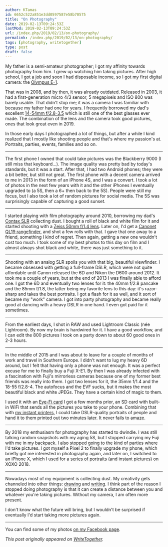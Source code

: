 ```yaml
---
author: KTamas
id: 6652c522a851e3dd0597587e58b70575
title: "On Photography"
date: 2019-02-13T09:24:53Z
lastMod: 2019-02-13T09:24:53Z
url: /index.php/2019/02/13/on-photography/
permalink: /index.php/2019/02/13/on-photography/
tags: [photography, writetogether]
type: post
draft: false
---
```

My father is a semi-amateur photographer; I got my affinity towards photography from him. I grew up watching him taking pictures. After high school, I got a job and soon I had disposable income, so I got my first digital camera: the [Olympus E-1](https://www.dpreview.com/reviews/olympuse1). 

That was in 2008, and by then, it was already outdated. Released in 2003, it had a first-generation micro 4/3 sensor, 5 megapixels and ISO 800 was barely usable. That didn't stop me; it was a camera I was familiar with because my father had one for years. I frequently borrowed my dad's excellent [14-54mm f/2.8-3.5](https://www.dpreview.com/products/olympus/lenses/oly_14-54_2p8-3p5) which is still one of the best glasses ever made. The combination of the lens and the camera took good pictures, ones that look great even in 2019.

In those early days I photographed a lot of things, but after a while I kind realized that I mostly like shooting people and that's where my passion's at. Portraits, parties, events, families and so on.

---

The first phone I owned that could take pictures was the Blackberry 9000 (I still miss that keyboard...). The image quality was pretty bad by today's standards, but it was a start. After that, I had two Android phones; they were a bit better, but still not great. The first phone with a decent camera arrived to me in 2013 in the form of an iPhone 4S, and I was a convert. I took a lot of photos in the next few years with it and the other iPhones I eventually upgraded to (a 5S, then a 6+ then back to the 5S). People were still my focus, but I also took a lot of random pictures for social media. The 5S was surprisingly capable of capturing a good sunset.

---

I started playing with film photography around 2010, borrowing my dad's [Contax SLR](http://camera-wiki.org/wiki/Contax_137_MD) collecting dust. I bought a roll of black and white film for it and started shooting with a [Zeiss 50mm f/1.4 lens](https://phillipreeve.net/blog/review-carl-zeiss-planar-1450-cy/). Later on, I'd get a [Canonet QL19 rangefinder](http://camera-wiki.org/wiki/Canon_Canonet_QL_17_/_QL_19_/_QL_25), and shot a few rolls with that. I gave that one away to a friend, something I kind of regret. Then again, getting a new one wouldn't cost too much. I took some of my best photos to this day on film and I almost always shot black and white, there was just something to it.

---

Shooting with an analog SLR spoils you with that big, beautiful viewfinder. I became obsessed with getting a full-frame DSLR, which were not quite affordable until Canon released the 6D and Nikon the D600 around 2012. It took me a couple of years, but at the end of 2013 I was finally able to afford one. I got the 6D and eventually two lenses for it: the 40mm f/2.8 pancake and the 85mm f/1.8, the latter being my favorite lens to this day: it's razor-sharp and takes the best portraits. I got a flash for it as well, and it sort of became my "work" camera. I got into party photography and became really good at dancing with a heavy DSLR in one hand. I even got paid for it sometimes.

---

From the earliest days, I shot in RAW and used Lightroom Classic (née Lightroom). By now my brain is hardwired for it. I have a good workflow, and I can edit the 800 pictures I took on a party down to about 60 good ones in 2-3 hours.

---

In the middle of 2015 and I was about to leave for a couple of months of work and travel in Southern Europe. I didn't want to lug my heavy 6D around, but I felt that having only a phone was not enough. It was a perfect excuse for me to finally buy a Fuji X-E1. By then I was already infected with a fascination with Fuji's mirrorless cameras because one of my former best friends was really into them. I got two lenses for it, the 35mm f/1.4 and the 18-55 f/2.8-4. The autofocus and the EVF sucks, but it makes the most beautiful black and white JPEGs. They have a certain kind of magic to them.

I used it with an [Eye-Fi card](https://en.wikipedia.org/wiki/Eye-Fi) I got a few months prior, an SD card with built-in WiFi that sends all the pictures you take to your phone. Combining that with [my instant printers](https://writetogether.space/posts/ktamas/got-my-paperang-sf-xoxo-2018-series-part-3), I could take DSLR-quality portraits of people and hand it to them printed out two minutes later. It never fails to amaze.

---

By 2018 my enthusiasm for photography has started to dwindle. I was still talking random snapshots with my aging 5S, but I stopped carrying my Fuji with me in my backpack. I also stopped going to the kind of parties where I'd take pictures. I got myself a Pixel 2 to finally upgrade my phone, which briefly got me interested in photography again, and later on, I switched to an iPhone X, which I used for a [series of portraits](http://facesofxoxo2018.tumblr.com) (and instant pictures) on XOXO 2018.

---

Nowadays most of my equipment is collecting dust. My creativity gets channeled into other things: [drawing](https://instagram.com/ktamasart) and [writing](https://blog.ktamas.com). I think part of the reason I stopped doing photography is that it can create a distance between you and whatever you're taking pictures. Without my camera, I am often more present.

I don't know what the future will bring, but I wouldn't be surprised if eventually I'd start taking more pictures again.

---

You can find some of my photos [on my Facebook page](https://www.facebook.com/ktamasphotovideo/).

*This post originally appeared on [WriteTogether](https://writetogether.space/posts/ktamas/on-photography).*
